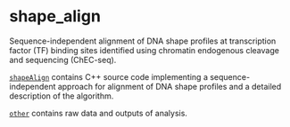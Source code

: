 # shape_align
Sequence-independent alignment of DNA shape profiles at transcription factor (TF) binding sites identified using chromatin endogenous cleavage and sequencing (ChEC-seq).

[`shapeAlign`](https://github.com/sivakasinathan/shape_align/tree/master/shapeAlign) contains C++ source code implementing a sequence-independent approach for alignment of DNA shape profiles and a detailed description of the algorithm.

[`other`](https://github.com/sivakasinathan/shape_align/tree/master/other) contains raw data and outputs of analysis.
